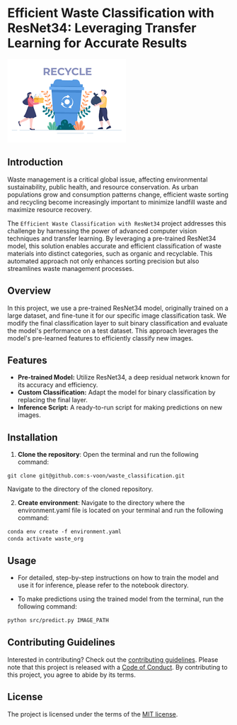 # Efficient Waste Classification with ResNet34: Leveraging Transfer Learning for Accurate Results

![](recycle.png)

## Introduction
Waste management is a critical global issue, affecting environmental sustainability, public health, and resource conservation. As urban populations grow and consumption patterns change, efficient waste sorting and recycling become increasingly important to minimize landfill waste and maximize resource recovery.

The `Efficient Waste Classification with ResNet34` project addresses this challenge by harnessing the power of advanced computer vision techniques and transfer learning. By leveraging a pre-trained ResNet34 model, this solution enables accurate and efficient classification of waste materials into distinct categories, such as organic and recyclable. This automated approach not only enhances sorting precision but also streamlines waste management processes.

## Overview
In this project, we use a pre-trained ResNet34 model, originally trained on a large dataset, and fine-tune it for our specific image classification task. We modify the final classification layer to suit binary classification and evaluate the model's performance on a test dataset. This approach leverages the model's pre-learned features to efficiently classify new images.

## Features
- **Pre-trained Model:** Utilize ResNet34, a deep residual network known for its accuracy and efficiency.
- **Custom Classification:** Adapt the model for binary classification by replacing the final layer.
- **Inference Script:** A ready-to-run script for making predictions on new images.

## Installation

1.  **Clone the repository**: Open the terminal and run the following command:

```         
git clone git@github.com:s-voon/waste_classification.git
```

Navigate to the directory of the cloned repository.

2.  **Create environment**: Navigate to the directory where the environment.yaml file is located on your terminal and run the following command:

```         
conda env create -f environment.yaml
conda activate waste_org
```

## Usage

- For detailed, step-by-step instructions on how to train the model and use it for inference, please refer to the notebook directory.

- To make predictions using the trained model from the terminal, run the following command:
```bash
python src/predict.py IMAGE_PATH
```

## Contributing Guidelines

Interested in contributing? Check out the [contributing guidelines](CONTRIBUTING.md). Please note that this project is released with a [Code of Conduct](CODE_OF_CONDUCT.md). By contributing to this project, you agree to abide by its terms.

## License

The project is licensed under the terms of the [MIT license](https://github.com/s-voon/waste_classification/blob/main/LICENSE).
